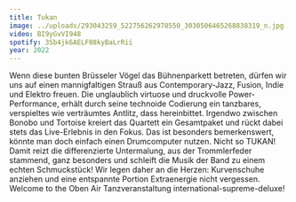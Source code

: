 ```yaml
---
title: Tukan
image: ../uploads/293043259_522756262978550_3030506465268838319_n.jpg
video: BI9yGvVI948
spotify: 3Sb4jk6AELF08kyBaLrRii
year: 2022
---
```

Wenn diese bunten Brüsseler Vögel das Bühnenparkett betreten, dürfen wir uns auf einen mannigfaltigen Strauß aus Contemporary-Jazz, Fusion, Indie und Elektro freuen. Die unglaublich virtuose und druckvolle Power-Performance, erhält durch seine technoide Codierung ein tanzbares, verspieltes wie verträumtes Antlitz, dass hereinbittet. Irgendwo zwischen Bonobo und Tortoise kreiert das Quartett ein Gesamtpaket und rückt dabei stets das Live-Erlebnis in den Fokus. Das ist besonders bemerkenswert, könnte man doch einfach einen Drumcomputer nutzen. Nicht so TUKAN! Damit reizt die differenzierte Untermalung, aus der Trommlerfeder stammend, ganz besonders und schleift die Musik der Band zu einem echten Schmuckstück! Wir legen daher an die Herzen: Kurvenschuhe anziehen und eine entspannte Portion Extraenergie nicht vergessen. Welcome to the Oben Air Tanzveranstaltung international-supreme-deluxe!